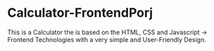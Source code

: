 # Calculator-FrontendPorj
This is a Calculator the is based on the HTML, CSS and Javascript -> Frontend Technologies with a very simple and User-Friendly Design.

